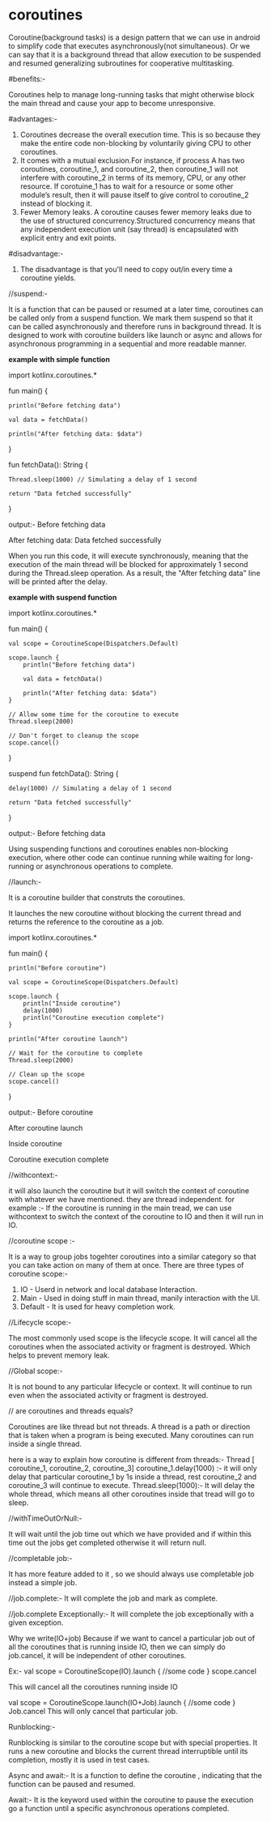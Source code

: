 # coroutines

Coroutine(background tasks) is a design pattern that we can use in android to simplify code that executes asynchronously(not simultaneous). Or we can say that it is a background thread that allow execution to be suspended and resumed generalizing subroutines for cooperative multitasking.

#benefits:-

Coroutines help to manage long-running tasks that might otherwise block the main thread and cause your app to become unresponsive.

#advantages:-

1. Coroutines decrease the overall execution time. This is so because they make the entire code non-blocking by voluntarily giving CPU to other coroutines.
2. It comes with a mutual exclusion.For instance, if process A has two coroutines, coroutine_1, and coroutine_2, then coroutine_1 will not interfere with coroutine_2 in terms of its memory, CPU, or any other resource.
If corotuine_1 has to wait for a resource or some other module’s result, then it will pause itself to give control to coroutine_2 instead of blocking it.
3. Fewer Memory leaks. A coroutine causes fewer memory leaks due to the use of structured concurrency.Structured concurrency means that any independent execution unit (say thread) is encapsulated with explicit entry and exit points.

#disadvantage:-

1. The disadvantage is that you'll need to copy out/in every time a coroutine yields.


//suspend:-

It is a function that can be paused or resumed at a later time, coroutines can be called only from a suspend function. We mark them suspend so that it can be called asynchronously and therefore runs in background thread.
It is designed to work with coroutine builders like launch or async and allows for asynchronous programming in a sequential and more readable manner.


**example with simple function**

import kotlinx.coroutines.*

fun main() {

    println("Before fetching data")

    val data = fetchData()

    println("After fetching data: $data")
}

fun fetchData(): String {

    Thread.sleep(1000) // Simulating a delay of 1 second

    return "Data fetched successfully"
}

output:-
Before fetching data

After fetching data: Data fetched successfully


When you run this code, it will execute synchronously, meaning that the execution of the main thread will be blocked for approximately 1 second during the Thread.sleep operation. As a result, the "After fetching data" line will be printed after the delay.

**example with suspend function**

import kotlinx.coroutines.*

fun main() {

    val scope = CoroutineScope(Dispatchers.Default)

    scope.launch {
        println("Before fetching data")

        val data = fetchData()

        println("After fetching data: $data")
    }

    // Allow some time for the coroutine to execute
    Thread.sleep(2000)

    // Don't forget to cleanup the scope
    scope.cancel()
}

suspend fun fetchData(): String {

    delay(1000) // Simulating a delay of 1 second

    return "Data fetched successfully"
    
}

output:- 
Before fetching data

Using suspending functions and coroutines enables non-blocking execution, where other code can continue running while waiting for long-running or asynchronous operations to complete.




//launch:-

It is a coroutine builder that construts the coroutines. 

It launches the new coroutine without blocking the current thread and returns the reference to the coroutine as a job.

import kotlinx.coroutines.*

fun main() {

    println("Before coroutine")

    val scope = CoroutineScope(Dispatchers.Default)

    scope.launch {
        println("Inside coroutine")
        delay(1000)
        println("Coroutine execution complete")
    }

    println("After coroutine launch")

    // Wait for the coroutine to complete
    Thread.sleep(2000)

    // Clean up the scope
    scope.cancel()
}

output:-
Before coroutine

After coroutine launch

Inside coroutine

Coroutine execution complete


//withcontext:-

it will also launch the coroutine but it will switch the context of coroutine with whatever we have mentioned.
they are thread independent.
for example :- If the coroutine is running in the main tread, we can use withcontext to switch the context of the coroutine to IO and then it will run in IO.

//coroutine scope :- 

It is a way to group jobs togehter coroutines into a similar category so that you can take action on many of them at once.
There are three types of coroutine scope:-

1. IO - Userd in network and local database Interaction.
2. Main - Used in doing stuff in main thread, manily interaction with the UI.
3. Default - It is used for heavy completion work.

//Lifecycle scope:-

The most commonly used scope is the lifecycle scope. It will cancel all the coroutines when the associated activity or fragment is destroyed. Which helps to prevent memory leak.

//Global scope:-

It is not bound to any particular lifecycle or context. It will continue to run even when the associated activity or fragment is destroyed.


// are coroutines and threads equals?

Coroutines are like thread but not threads.
A thread is a path or direction that is taken when a program is being executed.
Many coroutines can run inside a single thread.

here is a way to explain how coroutine is different from threads:-
Thread [ coroutine_1, coroutine_2, coroutine_3]
coroutine_1.delay(1000) :- it will only delay that particular coroutine_1 by 1s inside a thread, rest coroutine_2 and coroutine_3 will continue to execute.
Thread.sleep(1000):- It will delay the whole thread, which means all other coroutines inside that tread will go to sleep.

//withTimeOutOrNull:-

It will wait until the job time out which we have provided and if within this time out the jobs get completed otherwise it will return null.

//completable job:-

It has more feature added to it , so we should always use completable job instead a simple job.

//job.complete:-
It will complete the job and mark as complete.

//job.complete Exceptionally:-
It will complete the job exceptionally with a given exception.

Why we write(IO+job)
Because if we want to cancel a particular job out of all the coroutines that is running inside IO, then we can simply do job.cancel, it will be independent of other coroutines.

Ex:-
val scope = CoroutineScope(IO).launch
{
//some code
}
scope.cancel

This will cancel all the coroutines running inside IO



val scope = CoroutineScope.launch(IO+Job).launch
{
//some code
}
Job.cancel
This will only cancel that particular job.


Runblocking:-

Runblocking is similar to the coroutine scope but with special properties. It runs a new coroutine and blocks the current thread interruptible until its completion, mostly it is used in test cases.

Async and await:-
It is a function to define the coroutine , indicating that the function can be paused and resumed.

Await:-
It is the keyword used within the coroutine to pause the execution go a function until a specific asynchronous operations completed.







 
